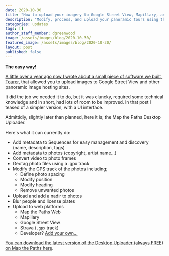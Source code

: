 ```yaml
---
date: 2020-10-30
title: "How to upload your imagery to Google Street View, Mapillary, and more!"
description: "Modify, process, and upload your panoramic tours using the Map the Paths Desktop Uploader"
categories: updates
tags: []
author_staff_member: dgreenwood
image: /assets/images/blog/2020-10-30/
featured_image: /assets/images/blog/2020-10-30/
layout: post
published: false
---
```


**The easy way!**

[A little over a year ago now I wrote about a small piece of software we built, Tourer](/blog/2019/diy-google-street-view-part-5-uploading-photos-using-your-computer), that allowed you to upload images to Google Street View and other panoramic image hosting sites.

It did the job we needed it to do, but it was cluncky, required some technical knowledge and in short, had lots of room to be improved. In that post I teased of a simpler version, with a UI interface.

Admittidly, slightly later than planned, here it is; the Map the Paths Desktop Uploader.

Here's what it can currently do:

* Add metadata to Sequences for easy management and discovery (name, description, tags)
* Add metadata to photos (copyright, artist name...)
* Convert video to photo frames
* Geotag photo files using a .gpx track
* Modify the GPS track of the photos including;
	- Define photo spacing
	- Modify position
	- Modify heading
	- Remove unwanted photos
* Upload and add a nadir to photos
* Blur people and license plates
* Upload to web platforms
	- Map the Paths Web
	- Mapillary
	- Google Street View
	- Strava (`.gpx` track)
	- Developer? [Add your own...](https://guides.trekview.org/mtp-desktop-uploader/developer-docs/integrations)

[You can download the latest version of the Desktop Uploader (always FREE) on Map the Paths here](https://mtp.trekview.org/uploader).